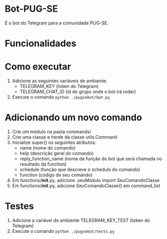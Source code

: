 # Bot-PUG-SE
É o bot do Telegram para a comunidade PUG-SE.

# Funcionalidades

# Como executar
1) Adicione as seguintes variáveis de ambiente:
    - TELEGRAM_KEY  (token do Telegram)
    - TELEGRAM_CHAT_ID (id do grupo onde o bot irá rodar)
2) Execute o comando ``python ./pugsebot/bot.py``

# Adicionando um novo comando
1) Crie um módulo na pasta commands/
2) Crie uma classe e herde da classe utils.Command
3) Inicialize super() os seguintes atributos:
    - name (nome do comando)
    - help (descrição geral do comando)
    - reply_function_name (nome da função do bot que será chamada no resultado da function)
    - schedule (função que descreve o schedule do comando)
    - function (código do seu comando)
4) Em functions/__init__.py, adicione .seuMódulo import SeuComandoClasse 
4) Em functions/__init__.py, adicione SeuComandoClasse() em command_list

# Testes
1) Adicione a variável de ambiente TELEGRAM_KEY_TEST (token do Telegram)
2) Execute o comando ``python ./pugsebot/tests.py``